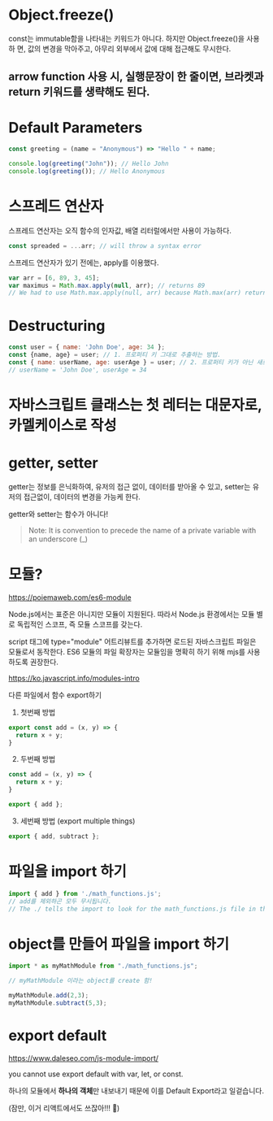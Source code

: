 # Object.freeze()

const는 immutable함을 나타내는 키워드가 아니다. 하지만 Object.freeze()을 사용하
면, 값의 변경을 막아주고, 아무리 외부에서 값에 대해 접근해도 무시한다.

## arrow function 사용 시, 실행문장이 한 줄이면, 브라켓과 return 키워드를 생략해도 된다.

# Default Parameters

```js
const greeting = (name = "Anonymous") => "Hello " + name;

console.log(greeting("John")); // Hello John
console.log(greeting()); // Hello Anonymous
```

# 스프레드 연산자

스프레드 연산자는 오직 함수의 인자값, 배열 리터럴에서만 사용이 가능하다. 

```js
const spreaded = ...arr; // will throw a syntax error
```

스프레드 연산자가 있기 전에는, apply를 이용했다. 

```js
var arr = [6, 89, 3, 45];
var maximus = Math.max.apply(null, arr); // returns 89
// We had to use Math.max.apply(null, arr) because Math.max(arr) returns NaN. Math.max() expects comma-separated arguments, but not an array.
```

# Destructuring

```js
const user = { name: 'John Doe', age: 34 };
const {name, age} = user; // 1. 프로퍼티 키 그대로 추출하는 방법.
const { name: userName, age: userAge } = user; // 2. 프로퍼티 키가 아닌 새로 지정한 변수이름으로 추출하는 방법.
// userName = 'John Doe', userAge = 34
```

# 자바스크립트 클래스는 첫 레터는 대문자로, 카멜케이스로 작성

# getter, setter

getter는 정보를 은닉화하여, 유저의 접근 없이, 데이터를 받아올 수 있고, setter는 유저의 접근없이, 데이터의 변경을 가능케 한다.

getter와 setter는 함수가 아니다!

> Note: It is convention to precede the name of a private variable with an underscore (_)

# 모듈?

https://poiemaweb.com/es6-module

Node.js에서는 표준은 아니지만 모듈이 지원된다. 따라서 Node.js 환경에서는 모듈 별로 독립적인 스코프, 즉 모듈 스코프를 갖는다.

script 태그에 type="module" 어트리뷰트를 추가하면 로드된 자바스크립트 파일은 모듈로서 동작한다. ES6 모듈의 파일 확장자는 모듈임을 명확히 하기 위해 mjs를 사용하도록 권장한다.

https://ko.javascript.info/modules-intro


다른 파일에서 함수 export하기

1. 첫번째 방법
   
``` js
export const add = (x, y) => {
  return x + y;
}
```

2. 두번째 방법

``` js
const add = (x, y) => {
  return x + y;
}

export { add };
```

3. 세번째 방법 (export multiple things)

``` js
export { add, subtract };
```

# 파일을 import 하기

``` js
import { add } from './math_functions.js';
// add를 제외하곤 모두 무시됩니다. 
// The ./ tells the import to look for the math_functions.js file in the same folder as the current file.
```

# object를 만들어 파일을 import 하기

``` js
import * as myMathModule from "./math_functions.js";

// myMathModule 이라는 object를 create 함! 

myMathModule.add(2,3);
myMathModule.subtract(5,3);
``` 

# export default

https://www.daleseo.com/js-module-import/

you cannot use export default with var, let, or const.

하나의 모듈에서 **하나의 객체**만 내보내기 때문에 이를 Default Export라고 일겉습니다. 

(잠만, 이거 리액트에서도 쓰잖아!!! 🤩)